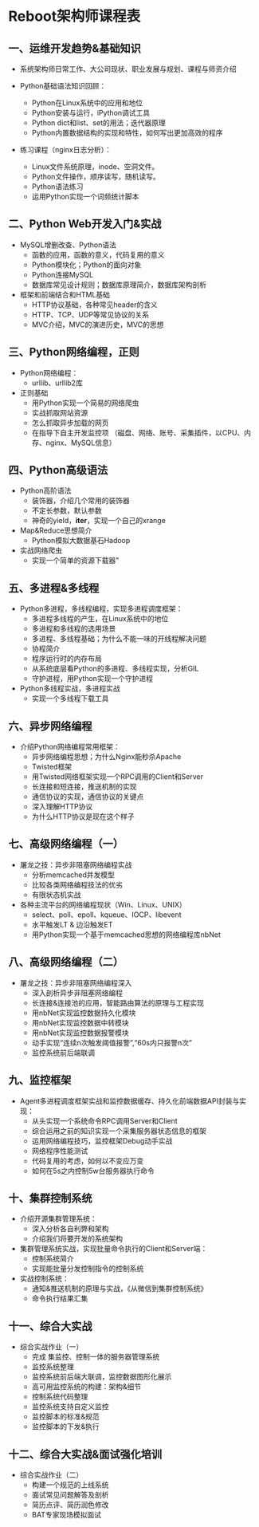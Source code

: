 # Reboot架构师课程表

## 一、运维开发趋势&基础知识
* 系统架构师日常工作、大公司现状、职业发展与规划、课程与师资介绍
* Python基础语法知识回顾：
  * Python在Linux系统中的应用和地位
  * Python安装与运行，iPython调试工具
  * Python dict和list、set的用法；迭代器原理
  * Python内置数据结构的实现和特性，如何写出更加高效的程序

* 练习课程（nginx日志分析）：
  * Linux文件系统原理，inode、空洞文件。
  * Python文件操作，顺序读写，随机读写。
  * Python语法练习
  * 运用Python实现一个词频统计脚本

## 二、Python Web开发入门&实战
* MySQL增删改查、Python语法
  * 函数的应用，函数的意义，代码复用的意义
  * Python模块化；Python的面向对象
  * Python连接MySQL
  * 数据库常见设计规则；数据库原理简介，数据库架构剖析
* 框架和前端结合和HTML基础
  * HTTP协议基础，各种常见header的含义
  * HTTP、TCP、UDP等常见协议的关系
  * MVC介绍，MVC的演进历史，MVC的思想

## 三、Python网络编程，正则
* Python网络编程：
  * urllib、urllib2库
* 正则基础
  * 用Python实现一个简易的网络爬虫
  * 实战抓取网站资源
  * 怎么抓取异步加载的网页
  * 在指导下自主开发监控项
（磁盘、网络、账号、采集插件，以CPU、内存、nginx、MySQL信息）

## 四、Python高级语法
* Python高阶语法
  * 装饰器，介绍几个常用的装饰器
  * 不定长参数，默认参数
  * 神奇的yield，__iter__，实现一个自己的xrange
* Map&Reduce思想简介
  * Python模拟大数据基石Hadoop
* 实战网络爬虫
  * 实现一个简单的资源下载器"


## 五、多进程&多线程
* Python多进程，多线程编程，实现多进程调度框架：
  * 多进程多线程的产生，在Linux系统中的地位
  * 多进程和多线程的选用场景
  * 多进程、多线程基础；为什么不能一味的开线程解决问题
  * 协程简介
  * 程序运行时的内存布局
  * 从系统底层看Python的多进程、多线程实现，分析GIL
  * 守护进程，用Python实现一个守护进程
* Python多线程实战，多进程实战
  * 实现一个多线程下载工具

## 六、异步网络编程
* 介绍Python网络编程常用框架：
  * 异步网络编程思想；为什么Nginx能秒杀Apache
  * Twisted框架
  * 用Twisted网络框架实现一个RPC调用的Client和Server
  * 长连接和短连接，推送机制的实现
  * 通信协议的实现，通信协议的关键点
  * 深入理解HTTP协议
  * 为什么HTTP协议是现在这个样子


## 七、高级网络编程（一）
* 屠龙之技：异步非阻塞网络编程实战
  * 分析memcached并发模型
  * 比较各类网络编程技法的优劣
  * 有限状态机实战
* 各种主流平台的网络编程现状（Win、Linux、UNIX）
  * select、poll、epoll、kqueue、IOCP、libevent
  * 水平触发LT & 边沿触发ET
  * 用Python实现一个基于memcached思想的网络编程库nbNet


## 八、高级网络编程（二）
* 屠龙之技：异步非阻塞网络编程深入
  * 深入剖析异步非阻塞网络编程
  * 长连接&连接池的应用，智能路由算法的原理与工程实现
  * 用nbNet实现监控数据持久化模块
  * 用nbNet实现监控数据中转模块
  * 用nbNet实现监控数据报警模块
  * 动手实现“连续n次触发阈值报警”,“60s内只报警n次”
  * 监控系统前后端联调

## 九、监控框架
* Agent多进程调度框架实战和监控数据缓存、持久化前端数据API封装与实现：
  * 从头实现一个系统命令RPC调用Server和Client
  * 综合运用之前的知识实现一个采集服务器状态信息的框架
  * 运用网络编程技巧，监控框架Debug动手实战
  * 网络程序性能测试
  * 代码复用的考虑，如何以不变应万变
  * 如何在5s之内控制5w台服务器执行命令


## 十、集群控制系统
* 介绍开源集群管理系统：
  * 深入分析各自利弊和架构
  * 介绍我们将要开发的系统架构
* 集群管理系统实战，实现批量命令执行的Client和Server端：
  * 控制系统简介
  * 实现能批量分发控制指令的控制系统
* 实战控制系统：
  * 通知&推送机制的原理与实战，《从微信到集群控制系统》
  * 命令执行结果汇集


## 十一、综合大实战
* 综合实战作业（一）
  * 完成 集监控、控制一体的服务器管理系统
  * 监控系统整理
  * 监控系统前后端大联调，监控数据图形化展示
  * 高可用监控系统的构建：架构&细节
  * 控制系统代码整理
  * 监控系统支持自定义监控
  * 监控脚本的标准&规范
  * 监控脚本的下发&执行

## 十二、综合大实战&面试强化培训
* 综合实战作业（二）
  * 构建一个规范的上线系统
  * 面试常见问题解答及剖析
  * 简历点评、简历润色修改
  * BAT专家现场模拟面试
